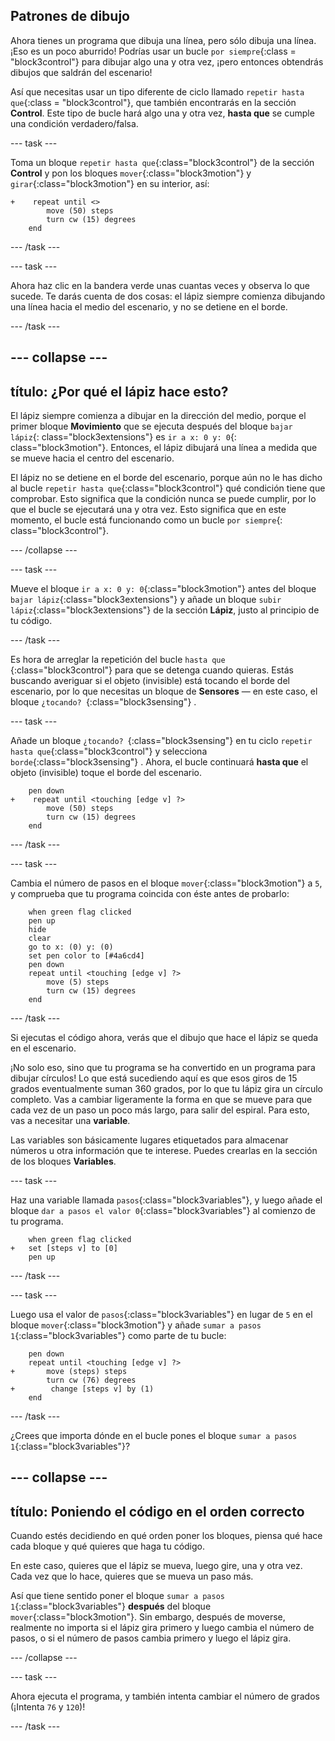 ## Patrones de dibujo

Ahora tienes un programa que dibuja una línea, pero sólo dibuja una línea. ¡Eso es un poco aburrido! Podrías usar un bucle `por siempre`{:class = "block3control"} para dibujar algo una y otra vez, ¡pero entonces obtendrás dibujos que saldrán del escenario!

Así que necesitas usar un tipo diferente de ciclo llamado `repetir hasta que`{:class = "block3control"}, que también encontrarás en la sección **Control**. Este tipo de bucle hará algo una y otra vez, **hasta que** se cumple una condición verdadero/falsa.

\--- task \---

Toma un bloque `repetir hasta que`{:class="block3control"} de la sección **Control** y pon los bloques `mover`{:class="block3motion"} y `girar`{:class="block3motion"} en su interior, así:

```blocks3
+    repeat until <> 
        move (50) steps
        turn cw (15) degrees
    end
```

\--- /task \---

\--- task \---

Ahora haz clic en la bandera verde unas cuantas veces y observa lo que sucede. Te darás cuenta de dos cosas: el lápiz siempre comienza dibujando una línea hacia el medio del escenario, y no se detiene en el borde.

\--- /task \---

## \--- collapse \---

## título: ¿Por qué el lápiz hace esto?

El lápiz siempre comienza a dibujar en la dirección del medio, porque el primer bloque **Movimiento** que se ejecuta después del bloque `bajar lápiz`{: class="block3extensions"} es `ir a x: 0 y: 0`{: class="block3motion"}. Entonces, el lápiz dibujará una línea a medida que se mueve hacia el centro del escenario.

El lápiz no se detiene en el borde del escenario, porque aún no le has dicho al bucle `repetir hasta que`{:class="block3control"} qué condición tiene que comprobar. Esto significa que la condición nunca se puede cumplir, por lo que el bucle se ejecutará una y otra vez. Esto significa que en este momento, el bucle está funcionando como un bucle `por siempre`{: class="block3control"}.

\--- /collapse \---

\--- task \---

Mueve el bloque `ir a x: 0 y: 0`{:class="block3motion"} antes del bloque `bajar lápiz`{:class="block3extensions"} y añade un bloque `subir lápiz`{:class="block3extensions"} de la sección **Lápiz**, justo al principio de tu código.

\--- /task \---

Es hora de arreglar la repetición del bucle `hasta que `{:class="block3control"} para que se detenga cuando quieras. Estás buscando averiguar si el objeto (invisible) está tocando el borde del escenario, por lo que necesitas un bloque de **Sensores** — en este caso, el bloque `¿tocando? `{:class="block3sensing"} .

\--- task \---

Añade un bloque `¿tocando? `{:class="block3sensing"} en tu ciclo `repetir hasta que`{:class="block3control"} y selecciona `borde`{:class="block3sensing"} . Ahora, el bucle continuará **hasta que** el objeto (invisible) toque el borde del escenario.

```blocks3
    pen down
+    repeat until <touching [edge v] ?> 
        move (50) steps
        turn cw (15) degrees
    end
```

\--- /task \---

\--- task \---

Cambia el número de pasos en el bloque `mover`{:class="block3motion"} a `5`, y comprueba que tu programa coincida con éste antes de probarlo:

```blocks3
    when green flag clicked
    pen up
    hide
    clear
    go to x: (0) y: (0)
    set pen color to [#4a6cd4]
    pen down
    repeat until <touching [edge v] ?> 
        move (5) steps
        turn cw (15) degrees
    end
```

\--- /task \---

Si ejecutas el código ahora, verás que el dibujo que hace el lápiz se queda en el escenario.

¡No solo eso, sino que tu programa se ha convertido en un programa para dibujar círculos! Lo que está sucediendo aquí es que esos giros de 15 grados eventualmente suman 360 grados, por lo que tu lápiz gira un círculo completo. Vas a cambiar ligeramente la forma en que se mueve para que cada vez de un paso un poco más largo, para salir del espiral. Para esto, vas a necesitar una **variable**.

Las variables son básicamente lugares etiquetados para almacenar números u otra información que te interese. Puedes crearlas en la sección de los bloques **Variables**.

\--- task \---

Haz una variable llamada `pasos`{:class="block3variables"}, y luego añade el bloque `dar a pasos el valor 0`{:class="block3variables"} al comienzo de tu programa.

```blocks3
    when green flag clicked
+   set [steps v] to [0]
    pen up
```

\--- /task \---

\--- task \---

Luego usa el valor de `pasos`{:class="block3variables"} en lugar de `5` en el bloque `mover`{:class="block3motion"} y añade `sumar a pasos 1`{:class="block3variables"} como parte de tu bucle:

```blocks3
    pen down
    repeat until <touching [edge v] ?> 
+       move (steps) steps
        turn cw (76) degrees
+        change [steps v] by (1)
    end
```

\--- /task \---

¿Crees que importa dónde en el bucle pones el bloque `sumar a pasos 1`{:class="block3variables"}?

## \--- collapse \---

## título: Poniendo el código en el orden correcto

Cuando estés decidiendo en qué orden poner los bloques, piensa qué hace cada bloque y qué quieres que haga tu código.

En este caso, quieres que el lápiz se mueva, luego gire, una y otra vez. Cada vez que lo hace, quieres que se mueva un paso más.

Así que tiene sentido poner el bloque `sumar a pasos 1`{:class="block3variables"} **después** del bloque `mover`{:class="block3motion"}. Sin embargo, después de moverse, realmente no importa si el lápiz gira primero y luego cambia el número de pasos, o si el número de pasos cambia primero y luego el lápiz gira.

\--- /collapse \---

\--- task \---

Ahora ejecuta el programa, y también intenta cambiar el número de grados (¡Intenta `76` y `120`)!

\--- /task \---